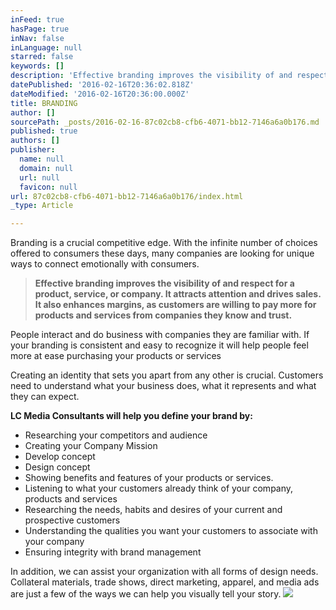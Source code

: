 ```yaml
---
inFeed: true
hasPage: true
inNav: false
inLanguage: null
starred: false
keywords: []
description: 'Effective branding improves the visibility of and respect for a product, service, or company. '
datePublished: '2016-02-16T20:36:02.818Z'
dateModified: '2016-02-16T20:36:00.000Z'
title: BRANDING
author: []
sourcePath: _posts/2016-02-16-87c02cb8-cfb6-4071-bb12-7146a6a0b176.md
published: true
authors: []
publisher:
  name: null
  domain: null
  url: null
  favicon: null
url: 87c02cb8-cfb6-4071-bb12-7146a6a0b176/index.html
_type: Article

---
```

Branding is a crucial competitive edge. With the infinite number of choices offered to consumers these days, many companies are looking for unique ways to connect emotionally with consumers.

> **Effective branding improves the visibility of and respect for a product, service, or company. It attracts attention and drives sales. It also enhances margins, as customers are willing to pay more for products and services from companies they know and trust.**

People interact and do business with companies they are familiar with. If your branding is consistent and easy to recognize it will help people feel more at ease purchasing your products or services

Creating an identity that sets you apart from any other is crucial. Customers need to understand what your business does, what it represents and what they can expect.

**LC Media Consultants will help you define your brand by:**

* Researching your competitors and audience
* Creating your Company Mission
* Develop concept
* Design concept
* Showing benefits and features of your products or services.
* Listening to what your customers already think of your company, products and services
* Researching the needs, habits and desires of your current and prospective customers
* Understanding the qualities you want your customers to associate with your company
* Ensuring integrity with brand management

In addition, we can assist your organization with all forms of design needs. Collateral materials, trade shows, direct marketing, apparel, and media ads are just a few of the ways we can help you visually tell your story.
![](https://the-grid-user-content.s3-us-west-2.amazonaws.com/9eb22de1-79a7-4f19-9636-cdad8cb4f072.jpg)